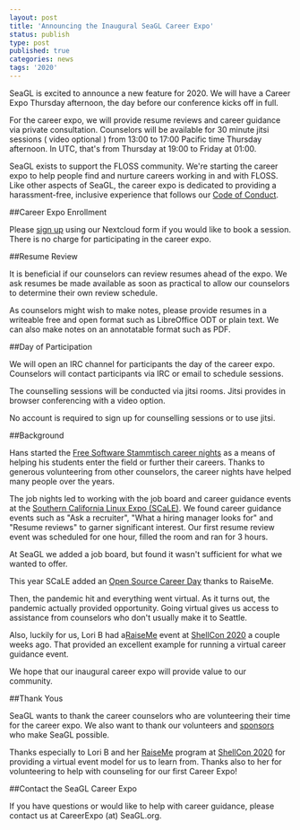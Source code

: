 ```yaml
---
layout: post
title: 'Announcing the Inaugural SeaGL Career Expo'
status: publish
type: post
published: true
categories: news
tags: '2020'
---
```


SeaGL is excited to announce a new feature for 2020.
We will have a Career Expo Thursday afternoon, the day before our conference kicks off in full.

For the career expo, we will provide resume reviews and career guidance via private consultation.
Counselors will be available for 30 minute jitsi sessions ( video optional ) from 13:00 to 17:00 Pacific time Thursday afternoon.
In UTC, that's from Thursday at 19:00 to Friday at 01:00.

SeaGL exists to support the FLOSS community.
We're starting the career expo to help people find and nurture careers working in and with FLOSS.
Like other aspects of SeaGL, the career expo is dedicated to providing a harassment-free, inclusive experience that follows our [Code of Conduct](https://seagl.org/code_of_conduct).

##Career Expo Enrollment

Please [sign up](https://gnu-cloud.yourownnet.cloud/apps/forms/cmkCEGBHw3roSEJn) using our Nextcloud form if you would like to book a session.
There is no charge for participating in the career expo.

##Resume Review

It is beneficial if our counselors can review resumes ahead of the expo.
We ask resumes be made available as soon as practical to allow our counselors to determine their own review schedule.

As counselors might wish to make notes, please provide resumes in a writeable free and open format such as LibreOffice ODT or plain text.
We can also make notes on an annotatable format such as PDF.

##Day of Participation

We will open an IRC channel for participants the day of the career expo.
Counselors will contact participants via IRC or email to schedule sessions.

The counselling sessions will be conducted via jitsi rooms.
Jitsi provides in browser conferencing with a video option.

No account is required to sign up for counselling sessions or to use jitsi.

##Background

Hans started the [Free Software Stammtisch career nights](https://www.lufthans.com/Free_Software_Stammtisch#JobsNights) as a means of helping his students enter the field or further their careers.
Thanks to generous volunteering from other counselors, the career nights have helped many people over the years.

The job nights led to working with the job board and career guidance events at the [Southern California Linux Expo (SCaLE)](https://www.socallinuxexpo.org/).
We found career guidance events such as "Ask a recruiter", "What a hiring manager looks for" and "Resume reviews" to garner significant interest.
Our first resume review event was scheduled for one hour, filled the room and ran for 3 hours.

At SeaGL we added a job board, but found it wasn't sufficient for what we wanted to offer.

This year SCaLE added an [Open Source Career Day](https://www.socallinuxexpo.org/scale/18x/open-source-career-day) thanks to RaiseMe.

Then, the pandemic hit and everything went virtual.
As it turns out, the pandemic actually provided opportunity.
Going virtual gives us access to assistance from counselors who don't usually make it to Seattle.

Also, luckily for us, Lori B had a[RaiseMe](https://shellcon.io/raiseme/) event at [ShellCon 2020](https://shellcon.io/) a couple weeks ago.
That provided an excellent example for running a virtual career guidance event.

We hope that our inaugural career expo will provide value to our community.

##Thank Yous

SeaGL wants to thank the career counselors who are volunteering their time for the career expo.
We also want to thank our volunteers and [sponsors](sponsors/2020.html) who make SeaGL possible.

Thanks especially to Lori B and her [RaiseMe](https://shellcon.io/raiseme/) program at [ShellCon 2020](https://shellcon.io/) for providing a virtual event model for us to learn from.
Thanks also to her for volunteering to help with counseling for our first Career Expo!

##Contact the SeaGL Career Expo

If you have questions or would like to help with career guidance, please contact us at CareerExpo (at) SeaGL.org.
